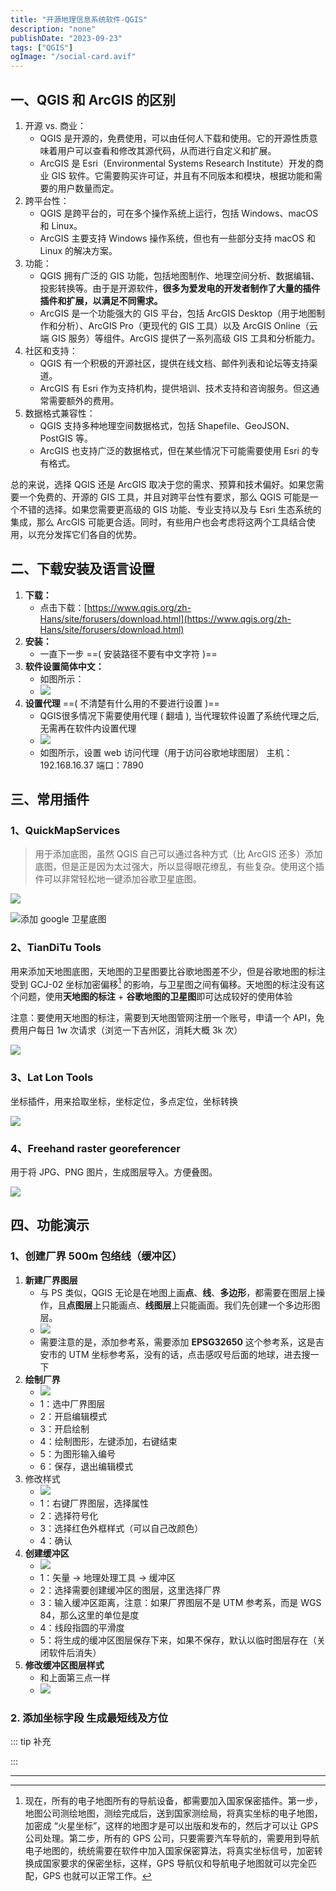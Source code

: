 ```yaml
---
title: "开源地理信息系统软件-QGIS"
description: "none"
publishDate: "2023-09-23"
tags: ["QGIS"]
ogImage: "/social-card.avif"
---
```


<!-- more --> 

## 一、QGIS 和 ArcGIS 的区别

1. 开源 vs. 商业：
   - QGIS 是开源的，免费使用，可以由任何人下载和使用。它的开源性质意味着用户可以查看和修改其源代码，从而进行自定义和扩展。
   - ArcGIS 是 Esri（Environmental Systems Research Institute）开发的商业 GIS 软件。它需要购买许可证，并且有不同版本和模块，根据功能和需要的用户数量而定。
2. 跨平台性：
   - QGIS 是跨平台的，可在多个操作系统上运行，包括 Windows、macOS 和 Linux。
   - ArcGIS 主要支持 Windows 操作系统，但也有一些部分支持 macOS 和 Linux 的解决方案。
3. 功能：
   - QGIS 拥有广泛的 GIS 功能，包括地图制作、地理空间分析、数据编辑、投影转换等。由于是开源软件，**很多为爱发电的开发者制作了大量的插件插件和扩展，以满足不同需求。**
   - ArcGIS 是一个功能强大的 GIS 平台，包括 ArcGIS Desktop（用于地图制作和分析）、ArcGIS Pro（更现代的 GIS 工具）以及 ArcGIS Online（云端 GIS 服务）等组件。ArcGIS 提供了一系列高级 GIS 工具和分析能力。
4. 社区和支持：
   - QGIS 有一个积极的开源社区，提供在线文档、邮件列表和论坛等支持渠道。
   - ArcGIS 有 Esri 作为支持机构，提供培训、技术支持和咨询服务。但这通常需要额外的费用。
5. 数据格式兼容性：
   - QGIS 支持多种地理空间数据格式，包括 Shapefile、GeoJSON、PostGIS 等。
   - ArcGIS 也支持广泛的数据格式，但在某些情况下可能需要使用 Esri 的专有格式。

总的来说，选择 QGIS 还是 ArcGIS 取决于您的需求、预算和技术偏好。如果您需要一个免费的、开源的 GIS 工具，并且对跨平台性有要求，那么 QGIS 可能是一个不错的选择。如果您需要更高级的 GIS 功能、专业支持以及与 Esri 生态系统的集成，那么 ArcGIS 可能更合适。同时，有些用户也会考虑将这两个工具结合使用，以充分发挥它们各自的优势。

## 二、下载安装及语言设置

1. **下载：**
   - 点击下载：[https://www.qgis.org/zh-Hans/site/forusers/download.html](https://www.qgis.org/zh-Hans/site/forusers/download.html)
2. **安装：**
   - 一直下一步 ==( 安装路径不要有中文字符 )==
3. **软件设置简体中文：**
   - 如图所示：
   - ![](https://i.730307.xyz/202407201531343.avif)
4. **设置代理** ==( 不清楚有什么用的不要进行设置 )==
   - QGIS很多情况下需要使用代理 ( 翻墙 ), 当代理软件设置了系统代理之后, 无需再在软件内设置代理
   - ![](https://i.730307.xyz/202407201532933.avif)
   - 如图所示，设置 web 访问代理（用于访问谷歌地球图层）
     主机：192.168.16.37
     端口：7890

## 三、常用插件

### 1、**QuickMapServices**

> 用于添加底图，虽然 QGIS 自己可以通过各种方式（比 ArcGIS 还多）添加底图，但是正是因为太过强大，所以显得眼花缭乱，有些复杂。使用这个插件可以非常轻松地一键添加谷歌卫星底图。

![](https://i.730307.xyz/202407201534020.avif)

![添加 google 卫星底图](https://i.730307.xyz/202407201535410.avif)



### 2、TianDiTu Tools

用来添加天地图底图，天地图的卫星图要比谷歌地图差不少，但是谷歌地图的标注受到 GCJ-02 坐标加密偏移[^first] 的影响，与卫星图之间有偏移。天地图的标注没有这个问题，使用**天地图的标注** + **谷歌地图的卫星图**即可达成较好的使用体验

注意：要使用天地图的标注，需要到天地图管网注册一个账号，申请一个 API，免费用户每日 1w 次请求（浏览一下吉州区，消耗大概 3k 次）

![](https://i.730307.xyz/202407201537140.avif)

### 3、Lat Lon Tools

坐标插件，用来拾取坐标，坐标定位，多点定位，坐标转换

![](https://i.730307.xyz/202407201538530.avif)

### 4、Freehand raster georeferencer

用于将 JPG、PNG 图片，生成图层导入。方便叠图。

![](https://i.730307.xyz/202407201538830.avif)

## 四、功能演示

### 1、创建厂界 500m 包络线（缓冲区）

1. **新建厂界图层**
   - 与 PS 类似，QGIS 无论是在地图上画**点**、**线**、**多边形**，都需要在图层上操作，且**点图层**上只能画点、**线图层**上只能画面。我们先创建一个多边形图层。
   - ![](https://i.730307.xyz/202407201539085.avif)
   - 需要注意的是，添加参考系，需要添加 **EPSG32650** 这个参考系，这是吉安市的 UTM 坐标参考系，没有的话，点击感叹号后面的地球，进去搜一下
2. **绘制厂界**
   - ![](https://i.730307.xyz/202407201540942.avif)
   - 1：选中厂界图层
   - 2：开启编辑模式
   - 3：开启绘制
   - 4：绘制图形，左键添加，右键结束
   - 5：为图形输入编号
   - 6：保存，退出编辑模式
3. 修改样式
   - ![](https://i.730307.xyz/202407201540562.avif)
   - 1：右键厂界图层，选择属性
   - 2：选择符号化
   - 3：选择红色外框样式（可以自己改颜色）
   - 4：确认
4. **创建缓冲区**
   - ![](https://i.730307.xyz/202407201541476.avif)
   - 1：矢量 -> 地理处理工具 -> 缓冲区
   - 2：选择需要创建缓冲区的图层，这里选择厂界
   - 3：输入缓冲区距离，注意：如果厂界图层不是 UTM 参考系，而是 WGS 84，那么这里的单位是度
   - 4：线段指圆的平滑度
   - 5：将生成的缓冲区图层保存下来，如果不保存，默认以临时图层存在（关闭软件后消失）
5. **修改缓冲区图层样式**
   - 和上面第三点一样
   - ![](https://i.730307.xyz/202407201542011.avif)

### 2. 添加坐标字段 生成最短线及方位
::: tip 补充
<!-- @include: ../../2024/03月/3.21QGIS的拓展-坐标方位最短距离自动生成.md -->
:::

------

[^first]: 现在，所有的电子地图所有的导航设备，都需要加入国家保密插件。第一步，地图公司测绘地图，测绘完成后，送到国家测绘局，将真实坐标的电子地图，加密成 “火星坐标”，这样的地图才是可以出版和发布的，然后才可以让 GPS 公司处理。第二步，所有的 GPS 公司，只要需要汽车导航的，需要用到导航电子地图的，统统需要在软件中加入国家保密算法，将真实坐标信号，加密转换成国家要求的保密坐标，这样，GPS 导航仪和导航电子地图就可以完全匹配，GPS 也就可以正常工作。
